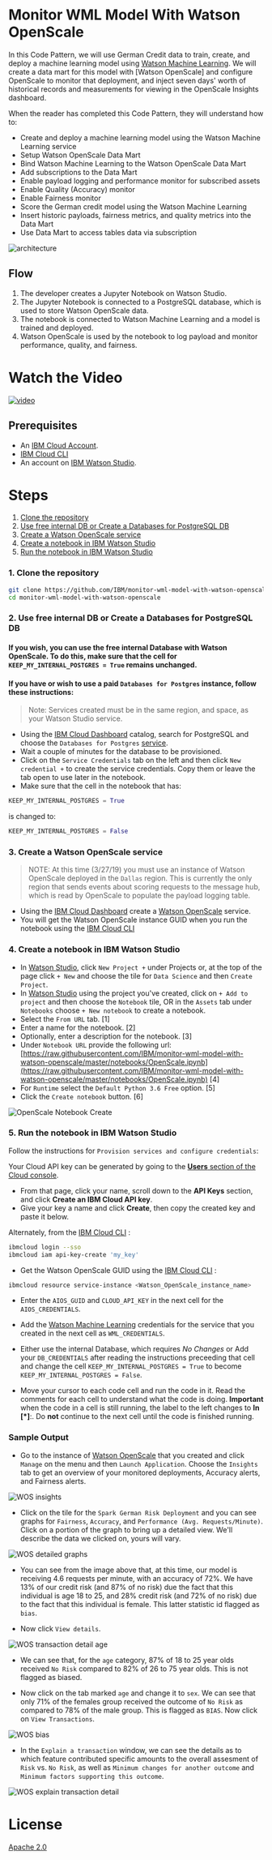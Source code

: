 # Monitor WML Model With Watson OpenScale

In this Code Pattern, we will use German Credit data to train, create, and deploy a machine learning model using [Watson Machine Learning](https://console.bluemix.net/catalog/services/machine-learning). We will create a data mart for this model with [Watson OpenScale] and configure OpenScale to monitor that deployment, and inject seven days' worth of historical records and measurements for viewing in the OpenScale Insights dashboard.

When the reader has completed this Code Pattern, they will understand how to:

* Create and deploy a machine learning model using the Watson Machine Learning service
* Setup Watson OpenScale Data Mart
* Bind Watson Machine Learning to the Watson OpenScale Data Mart
* Add subscriptions to the Data Mart
* Enable payload logging and performance monitor for subscribed assets
* Enable Quality (Accuracy) monitor
* Enable Fairness monitor
* Score the German credit model using the Watson Machine Learning
* Insert historic payloads, fairness metrics, and quality metrics into the Data Mart
* Use Data Mart to access tables data via subscription

![architecture](doc/source/images/architecture.png)

## Flow

1. The developer creates a Jupyter Notebook on Watson Studio.
2. The Jupyter Notebook is connected to a PostgreSQL database, which is used to store Watson OpenScale data.
3. The notebook is connected to Watson Machine Learning and a model is trained and deployed.
4. Watson OpenScale is used by the notebook to log payload and monitor performance, quality, and fairness.

# Watch the Video

[![video](https://i.ytimg.com/vi/S6i4p5IB-7c/0.jpg)](https://youtu.be/S6i4p5IB-7c)

## Prerequisites

* An [IBM Cloud Account](https://cloud.ibm.com).
* [IBM Cloud CLI](https://cloud.ibm.com/docs/cli/index.html#overview)
* An account on [IBM Watson Studio](https://dataplatform.cloud.ibm.com/).

# Steps

1. [Clone the repository](#1-clone-the-repository)
1. [Use free internal DB or Create a Databases for PostgreSQL DB](#2-use-free-internal-db-or-create-a-databases-for-postgresql-db)
1. [Create a Watson OpenScale service](#3-create-a-watson-openscale-service)
1. [Create a notebook in IBM Watson Studio](#4-create-a-notebook-in-ibm-watson-studio)
1. [Run the notebook in IBM Watson Studio](#5-run-the-notebook-in-ibm-watson-studio)

### 1. Clone the repository

```bash
git clone https://github.com/IBM/monitor-wml-model-with-watson-openscale
cd monitor-wml-model-with-watson-openscale
```

### 2. Use free internal DB or Create a Databases for PostgreSQL DB

#### If you wish, you can use the free internal Database with Watson OpenScale. To do this, make sure that the cell for `KEEP_MY_INTERNAL_POSTGRES = True` remains unchanged.

#### If you have or wish to use a paid `Databases for Postgres` instance, follow these instructions:

> Note: Services created must be in the same region, and space, as your Watson Studio service.

* Using the [IBM Cloud Dashboard](https://cloud.ibm.com/catalog) catalog, search for PostgreSQL and choose the `Databases for Postgres` [service](https://console.bluemix.net/catalog/services/databases-for-postgresql).
* Wait a couple of minutes for the database to be provisioned.
* Click on the `Service Credentials` tab on the left and then click `New credential +` to create the service credentials. Copy them or leave the tab open to use later in the notebook.
* Make sure that the cell in the notebook that has:

```python
KEEP_MY_INTERNAL_POSTGRES = True
```

is changed to:

```python
KEEP_MY_INTERNAL_POSTGRES = False
```

### 3. Create a Watson OpenScale service

> NOTE: At this time (3/27/19) you must use an instance of Watson OpenScale deployed in the `Dallas` region. This is currently the only region that sends events about scoring requests to the message hub, which is read by OpenScale to populate the payload logging table.

* Using the [IBM Cloud Dashboard]() create a [Watson OpenScale](https://cloud.ibm.com/catalog/services/ai-openscale) service.
* You will get the Watson OpenScale instance GUID when you run the notebook using the [IBM Cloud CLI](https://cloud.ibm.com/catalog/services/ai-openscale)

### 4. Create a notebook in IBM Watson Studio

* In [Watson Studio](https://dataplatform.cloud.ibm.com/), click `New Project +` under Projects or, at the top of the page click `+ New` and choose the tile for `Data Science` and then `Create Project`.
* In [Watson Studio](https://dataplatform.cloud.ibm.com/) using the project you've created, click on `+ Add to project` and then choose the  `Notebook` tile, OR in the `Assets` tab under `Notebooks` choose `+ New notebook` to create a notebook.
* Select the `From URL` tab. [1]
* Enter a name for the notebook. [2]
* Optionally, enter a description for the notebook. [3]
* Under `Notebook URL` provide the following url: [https://raw.githubusercontent.com/IBM/monitor-wml-model-with-watson-openscale/master/notebooks/OpenScale.ipynb](https://raw.githubusercontent.com/IBM/monitor-wml-model-with-watson-openscale/master/notebooks/OpenScale.ipynb) [4]
* For `Runtime` select the `Default Python 3.6 Free` option. [5]
* Click the `Create notebook` button. [6]

![OpenScale Notebook Create](doc/source/images/OpenScaleNotebookCreate.png)

### 5. Run the notebook in IBM Watson Studio

Follow the instructions for `Provision services and configure credentials`:

Your Cloud API key can be generated by going to the [**Users** section of the Cloud console](https://cloud.ibm.com/iam#/users).
* From that page, click your name, scroll down to the **API Keys** section, and click **Create an IBM Cloud API key**.
* Give your key a name and click **Create**, then copy the created key and paste it below.

Alternately, from the [IBM Cloud CLI](https://console.bluemix.net/docs/cli/reference/ibmcloud/download_cli.html#install_use) :

```bash
ibmcloud login --sso
ibmcloud iam api-key-create 'my_key'
```

* Get the Watson OpenScale GUID using the [IBM Cloud CLI](https://console.bluemix.net/docs/cli/reference/ibmcloud/download_cli.html#install_use) :

```bash
ibmcloud resource service-instance <Watson_OpenScale_instance_name>
```

* Enter the `AIOS_GUID` and `CLOUD_API_KEY` in the next cell for the `AIOS_CREDENTIALS`.
* Add the [Watson Machine Learning](https://cloud.ibm.com/catalog/services/machine-learning) credentials for the service that you created in the next cell as `WML_CREDENTIALS`.
* Either use the internal Database, which requires *No Changes* or Add your `DB_CREDENTIALS` after reading the instructions preceeding that cell and change the cell `KEEP_MY_INTERNAL_POSTGRES = True` to become `KEEP_MY_INTERNAL_POSTGRES = False`.

* Move your cursor to each code cell and run the code in it. Read the comments for each cell to understand what the code is doing. **Important** when the code in a cell is still running, the label to the left changes to **In [\*]**:.
  Do **not** continue to the next cell until the code is finished running.

### Sample Output

* Go to the instance of [Watson OpenScale](https://aiopenscale.cloud.ibm.com/aiopenscale/insights) that you created and click `Manage` on the menu and then `Launch Application`. Choose the `Insights` tab to get an overview of your monitored deployments, Accuracy alerts, and Fairness alerts.

![WOS insights](doc/source/images/WOSinsights.png)

* Click on the tile for the `Spark German Risk Deployment` and you can see graphs for `Fairness`, `Accuracy`, and `Performance (Avg. Requests/Minute)`. Click on a portion of the graph to bring up a detailed view. We'll describe the data we clicked on, yours will vary.

![WOS detailed graphs](doc/source/images/WOSdetailedGraphs.png)

* You can see from the image above that, at this time, our model is receiving 4.6 requests per minute, with an accuracy of 72%. We have 13% of our credit risk (and 87% of no risk) due the fact that this individual is age 18 to 25, and 28% credit risk (and 72% of no risk) due to the fact that this individual is female. This latter statistic id flagged as `bias`.

* Now click `View details`.

![WOS transaction detail age](doc/source/images/WOStransactionDetailAge.png)

* We can see that, for the `age` category, 87% of 18 to 25 year olds received `No Risk` compared to 82% of 26 to 75 year olds. This is not flagged as biased.

* Now click on the tab marked `age` and change it to `sex`. We can see that only 71% of the females group received the outcome of `No Risk` as compared to 78% of the male group. This is flagged as `BIAS`. Now click on `View Transactions`.

![WOS bias](doc/source/images/WOSbias.png)

* In the `Explain a transaction` window, we can see the details as to which feature contributed specific amounts to the overall assesment of `Risk` vs. `No Risk`, as well as `Minimum changes for another outcome` and `Minimum factors supporting this outcome`.

![WOS explain transaction detail](doc/source/images/WOSexplainTransactionDetail.png)

# License
[Apache 2.0](LICENSE)
